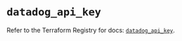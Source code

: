 # `datadog_api_key`

Refer to the Terraform Registry for docs: [`datadog_api_key`](https://registry.terraform.io/providers/datadog/datadog/3.54.0/docs/resources/api_key).
